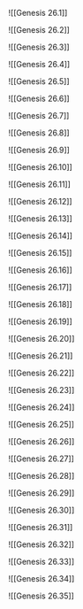 ![[Genesis 26.1]]

![[Genesis 26.2]]

![[Genesis 26.3]]

![[Genesis 26.4]]

![[Genesis 26.5]]

![[Genesis 26.6]]

![[Genesis 26.7]]

![[Genesis 26.8]]

![[Genesis 26.9]]

![[Genesis 26.10]]

![[Genesis 26.11]]

![[Genesis 26.12]]

![[Genesis 26.13]]

![[Genesis 26.14]]

![[Genesis 26.15]]

![[Genesis 26.16]]

![[Genesis 26.17]]

![[Genesis 26.18]]

![[Genesis 26.19]]

![[Genesis 26.20]]

![[Genesis 26.21]]

![[Genesis 26.22]]

![[Genesis 26.23]]

![[Genesis 26.24]]

![[Genesis 26.25]]

![[Genesis 26.26]]

![[Genesis 26.27]]

![[Genesis 26.28]]

![[Genesis 26.29]]

![[Genesis 26.30]]

![[Genesis 26.31]]

![[Genesis 26.32]]

![[Genesis 26.33]]

![[Genesis 26.34]]

![[Genesis 26.35]]
